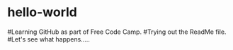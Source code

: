 # hello-world
#Learning GitHub as part of Free Code Camp.
#Trying out the ReadMe file.
#Let's see what happens.....
